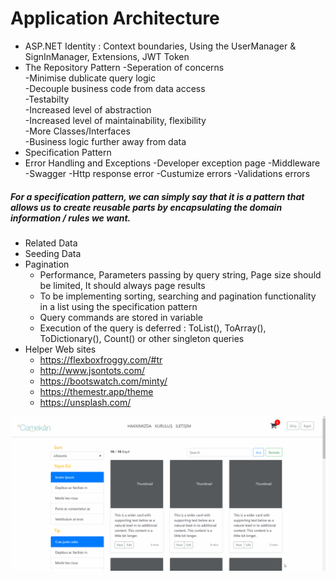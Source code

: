 
# Application Architecture
* ASP.NET Identity : Context boundaries, Using the UserManager & SignInManager, Extensions, JWT Token
* The Repository Pattern
    -Seperation of concerns <br>
    -Minimise dublicate query logic <br>
    -Decouple business code from data access <br>
    -Testabilty <br>
    -Increased level of abstraction <br>
    -Increased level of maintainability, flexibility <br>
    -More Classes/Interfaces <br>
    -Business logic further away from data <br>
* Specification Pattern
* Error Handling and Exceptions
    -Developer exception page
    -Middleware
    -Swagger
    -Http response error
    -Custumize errors
    -Validations errors
##### For a specification pattern, we can simply say that it is a pattern that allows us to create reusable parts by encapsulating the domain information / rules we want.
* Related Data
* Seeding Data
* Pagination
    - Performance, Parameters passing by query string, Page size should be limited, It should always page results
    - To be implementing sorting, searching and pagination functionality in a list using the specification pattern
    - Query commands are stored in variable
    - Execution of the query is deferred : ToList(), ToArray(), ToDictionary(), Count() or other singleton queries
* Helper Web sites
    - https://flexboxfroggy.com/#tr
    - http://www.jsontots.com/
    - https://bootswatch.com/minty/
    - https://themestr.app/theme
    - https://unsplash.com/

![APP](https://github.com/NisanurBulut/Camekan/blob/master/Trailer.gif)